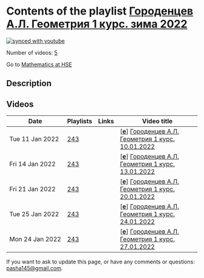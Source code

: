 # Contents of the playlist [Городенцев А.Л. Геометрия 1 курс. зима 2022](https://www.youtube.com/playlist?list=PLq3E5oubNNoA0JgmtZPn9o8WCu3_TsCw6)

[![synced with youtube](https://img.shields.io/github/last-commit/mathphysschool/mathphysschool.github.io/autoupdate1?label=synced%20with%20youtube)](https://github.com/mathphysschool/mathphysschool.github.io/commits/autoupdate1)

Number of videos: [5](#videos)

Go to [Mathematics at HSE](../README.md)

## Description



## Videos

|Date|Playlists|Links|Video title|
|---|---|---|---|
| Tue&nbsp;11&nbsp;Jan&nbsp;2022 | [243](../playlists/243 "Городенцев А.Л. Геометрия 1 курс. зима 2022") |  | [[**e**](https://studio.youtube.com/video/JJ37e7yoR2o/edit "Edit")] [Городенцев А.Л. Геометрия 1 курс. 10.01.2022](https://www.youtube.com/watch?v=JJ37e7yoR2o&list=PLq3E5oubNNoA0JgmtZPn9o8WCu3_TsCw6) |
| Fri&nbsp;14&nbsp;Jan&nbsp;2022 | [243](../playlists/243 "Городенцев А.Л. Геометрия 1 курс. зима 2022") |  | [[**e**](https://studio.youtube.com/video/elD7Ww16tq8/edit "Edit")] [Городенцев А.Л. Геометрия 1 курс. 13.01.2022](https://www.youtube.com/watch?v=elD7Ww16tq8&list=PLq3E5oubNNoA0JgmtZPn9o8WCu3_TsCw6) |
| Fri&nbsp;21&nbsp;Jan&nbsp;2022 | [243](../playlists/243 "Городенцев А.Л. Геометрия 1 курс. зима 2022") |  | [[**e**](https://studio.youtube.com/video/LB7nxy57Km0/edit "Edit")] [Городенцев А.Л. Геометрия 1 курс. 20.01.2022](https://www.youtube.com/watch?v=LB7nxy57Km0&list=PLq3E5oubNNoA0JgmtZPn9o8WCu3_TsCw6) |
| Tue&nbsp;25&nbsp;Jan&nbsp;2022 | [243](../playlists/243 "Городенцев А.Л. Геометрия 1 курс. зима 2022") |  | [[**e**](https://studio.youtube.com/video/BEqcH2KLxM4/edit "Edit")] [Городенцев А.Л. Геометрия 1 курс. 24.01.2022](https://www.youtube.com/watch?v=BEqcH2KLxM4&list=PLq3E5oubNNoA0JgmtZPn9o8WCu3_TsCw6) |
| Mon&nbsp;24&nbsp;Jan&nbsp;2022 | [243](../playlists/243 "Городенцев А.Л. Геометрия 1 курс. зима 2022") |  | [[**e**](https://studio.youtube.com/video/BbGM1HCsW4g/edit "Edit")] [Городенцев А.Л. Геометрия 1 курс. 27.01.2022](https://www.youtube.com/watch?v=BbGM1HCsW4g&list=PLq3E5oubNNoA0JgmtZPn9o8WCu3_TsCw6) |


 If you want to ask to update this page, or have any comments or questions: <pasha145@gmail.com>.